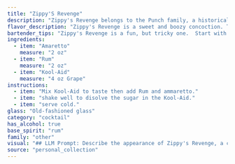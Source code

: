 ```yaml
---
title: "Zippy'S Revenge"
description: "Zippy's Revenge belongs to the Punch family, a historical cocktail category featuring strong spirits, fruit juices, and often a sweetener. Its origin is likely modern, a playful riff on the traditional Rum Punch with a whimsical twist using Kool-Aid as a playful nod to childhood. "
flavor_description: "Zippy's Revenge is a sweet and boozy concoction. The Amaretto adds a rich, almondy sweetness, while the Rum contributes a spicy, rum-forward character. The Kool-Aid brings a vibrant fruity punch, but the exact flavor profile will vary based on the chosen flavor. This is a cocktail best enjoyed on a hot day or as a playful dessert drink. "
bartender_tips: "Zippy's Revenge is a fun, but tricky one.  Start with a good quality Amaretto for sweetness.  Use dark rum for depth, but be careful not to overpower the other flavors.  Kool-Aid is the wildcard - use a strong flavor like Cherry or Tropical Punch.  Shaking is key to blending the flavors, but don't overdo it or you'll dilute the taste.  A splash of club soda helps with fizz and adds a refreshing touch. "
ingredients:
  - item: "Amaretto"
    measure: "2 oz"
  - item: "Rum"
    measure: "2 oz"
  - item: "Kool-Aid"
    measure: "4 oz Grape"
instructions:
  - item: "Mix Kool-Aid to taste then add Rum and ammaretto."
  - item: "shake well to disolve the sugar in the Kool-Aid."
  - item: "serve cold."
glass: "Old-fashioned glass"
category: "cocktail"
has_alcohol: true
base_spirit: "rum"
family: "other"
visual: "## LLM Prompt: Describe the appearance of Zippy's Revenge, a cocktail made with Amaretto, Rum, and Kool-Aid. **Consider the following:*** **Color:**  What is the dominant color? Does it have any shades or variations?  * **Transparency:** Is it clear, cloudy, or opaque?* **Texture:** Is it smooth, layered, or does it have any visible ingredients? * **Garnish:**  What kind of garnish, if any, is typically used? * **Glassware:**  What type of glass would be most appropriate for this cocktail? * **Overall Impression:** What kind of mood does the appearance of this cocktail evoke? **Example:**Zippy's Revenge is a vibrant cocktail that bursts with color.  It's a deep red, almost burgundy, and has a slight cloudiness from the Kool-Aid. The drink is smooth and layered, with a hint of the Amaretto's golden hue peeking through the red.  A sugared rim and a maraschino cherry on a skewer add a touch of sweetness and whimsy.  Served in a classic cocktail glass, Zippy's Revenge evokes a playful and festive mood. "
source: "personal_collection"
---
```


